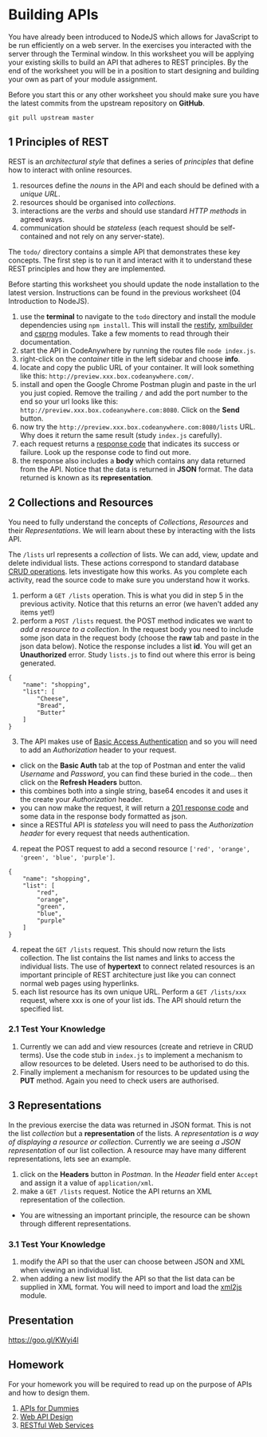 # Building APIs

You have already been introduced to NodeJS which allows for JavaScript to be run efficiently on a web server. In the exercises you interacted with the server through the Terminal window. In this worksheet you will be applying your existing skills to build an API that adheres to REST principles. By the end of the worksheet you will be in a position to start designing and building your own as part of your module assignment.

Before you start this or any other worksheet you should make sure you have the latest commits from the upstream repository on **GitHub**.
```
git pull upstream master
```
## 1 Principles of REST

REST is an *architectural style* that defines a series of *principles* that define how to interact with online resources.

1. resources define the _nouns_ in the API and each should be defined with a _unique URL_.
2. resources should be organised into _collections_.
3. interactions are the _verbs_ and should use standard _HTTP methods_ in agreed ways.
4. communication should be _stateless_ (each request should be self-contained and not rely on any server-state).

The `todo/` directory contains a simple API that demonstrates these key concepts. The first step is to run it and interact with it to understand these REST principles and how they are implemented.

Before starting this worksheet you should update the node installation to the latest version. Instructions can be found in the previous worksheet (04 Introduction to NodeJS).

1. use the **terminal** to navigate to the `todo` directory and install the module dependencies using `npm install`. This will install the [restify](http://restify.com/), [xmlbuilder](https://github.com/oozcitak/xmlbuilder-js) and [csprng](https://www.npmjs.com/package/csprng) modules. Take a few moments to read through their documentation.
2. start the API in CodeAnywhere by running the routes file `node index.js`.
3. right-click on the _container_ title in the left sidebar and choose **info**.
4. locate and copy the public URL of your container. It will look something like this: `http://preview.xxx.box.codeanywhere.com/`.
5. install and open the Google Chrome Postman plugin and paste in the url you just copied. Remove the trailing `/` and add the port number to the end so your url looks like this: `http://preview.xxx.box.codeanywhere.com:8080`. Click on the **Send** button.
6. now try the `http://preview.xxx.box.codeanywhere.com:8080/lists` URL. Why does it return the same result (study `index.js` carefully).
6. each request returns a [response code](https://developer.mozilla.org/en-US/docs/Web/HTTP/Response_codes) that indicates its success or failure. Look up the response code to find out more.
7. the response also includes a **body** which contains any data returned from the API. Notice that the data is returned in **JSON** format. The data returned is known as its **representation**.

## 2 Collections and Resources

You need to fully understand the concepts of *Collections*, *Resources* and their *Representations*. We will learn about these by interacting with the lists API.

The `/lists` url represents a _collection_ of lists. We can add, view, update and delete individual lists. These actions correspond to standard database [CRUD operations](https://en.wikipedia.org/wiki/Create,_read,_update_and_delete). lets investigate how this works. As you complete each activity, read the source code to make sure you understand how it works.

1. perform a `GET /lists` operation. This is what you did in step 5 in the previous activity. Notice that this returns an error (we haven't added any items yet!)
2. perform a `POST /lists` request. the POST method indicates we want to _add a resource to a collection_. In the request body you need to include some json data in the request body (choose the **raw** tab and paste in the json data below). Notice the response includes a list **id**. You will get an **Unauthorized** error. Study `lists.js` to find out where this error is being generated.
```
{
    "name": "shopping",
    "list": [
        "Cheese",
        "Bread",
        "Butter"
    ]
}
```
3. The API makes use of [Basic Access Authentication](https://en.wikipedia.org/wiki/Basic_access_authentication#Client_side) and so you will need to add an *Authorization* header to your request.
  - click on the **Basic Auth** tab at the top of Postman and enter the valid _Username_ and _Password_, you can find these buried in the code... then click on the **Refresh Headers** button.
  - this combines both into a single string, base64 encodes it and uses it the create your _Authorization_ header.
  - you can now make the request, it will return a [201 response code](https://developer.mozilla.org/en-US/docs/Web/HTTP/Response_codes) and some data in the response body formatted as json.
  - since a RESTful API is _stateless_ you will need to pass the _Authorization header_ for every request that needs authentication.
4. repeat the POST request to add a second resource `['red', 'orange', 'green', 'blue', 'purple']`.
```
{
    "name": "shopping",
    "list": [
        "red",
        "orange",
        "green",
        "blue",
        "purple"
    ]
}
```
4. repeat the `GET /lists` request. This should now return the lists collection. The list contains the list names and links to access the individual lists. The use of **hypertext** to connect related resources is an important principle of REST architecture just like you can connect normal web pages using hyperlinks.
5. each list resource has its own unique URL. Perform a `GET /lists/xxx` request, where xxx is one of your list ids. The API should return the specified list.

### 2.1 Test Your Knowledge

1. Currently we can add and view resources (create and retrieve in CRUD terms). Use the code stub in `index.js` to implement a mechanism to allow resources to be deleted. Users need to be authorised to do this.
2. Finally implement a mechanism for resources to be updated using the **PUT** method. Again you need to check users are authorised.

## 3 Representations

In the previous exercise the data was returned in JSON format. This is not the list *collection* but a **representation** of the lists. A _representation_ is _a way of displaying a resource or collection_. Currently we are seeing _a JSON representation_ of our list collection. A resource may have many different representations, lets see an example.

1. click on the **Headers** button in _Postman_. In the _Header_ field enter `Accept` and assign it a value of `application/xml`.
2. make a `GET /lists` request. Notice the API returns an XML representation of the collection.
  - You are witnessing an important principle, the resource can be shown through different representations.

### 3.1 Test Your Knowledge

1. modify the API so that the user can choose between JSON and XML when viewing an individual list.
2. when adding a new list modify the API so that the list data can be supplied in XML format. You will need to import and load the [xml2js](https://www.npmjs.com/package/xml2js) module.

## Presentation

https://goo.gl/KWyi4l


## Homework

For your homework you will be required to read up on the purpose of APIs and how to design them.

1. [APIs for Dummies](http://www.appythings.nl/sites/default/files/api_for_dummies.pdf)
2. [Web API Design](https://goo.gl/0Av46O)
3. [RESTful Web Services](http://goo.gl/SMZEmK)
